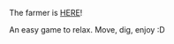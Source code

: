 The farmer is <a href="https://namaniac91.org/TheFarmerJS/">HERE</a>!

An easy game to relax.
Move, dig, enjoy :D  
